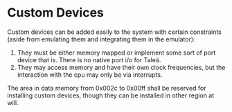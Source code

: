 # Custom Devices

Custom devices can be added easily to the system with certain constraints (aside from emulating them and integrating them in the emulator):

1. They must be either memory mapped or implement some sort of port device that is. There is no native port i/o for Taleä.
2. They may access memory and have their own clock frequencies, but the interaction with the cpu may only be via interrupts.

The area in data memory from 0x002c to 0x00ff shall be reserved for installing custom devices, though they can be installed in other region at will.

